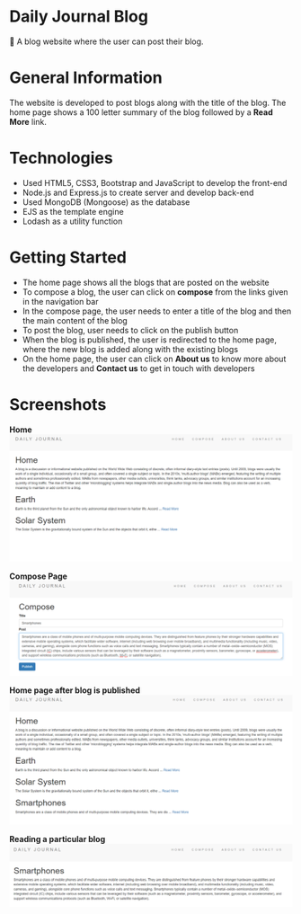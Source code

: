 # Daily Journal Blog
:pencil: A blog website where the user can post their blog.

# General Information
The website is developed to post blogs along with the title of the blog. The home page shows a 100 letter summary of the blog followed by a **Read More** link.

# Technologies
* Used HTML5, CSS3, Bootstrap and JavaScript to develop the front-end
* Node.js and Express.js to create server and develop back-end
* Used MongoDB (Mongoose) as the database
* EJS as the template engine
* Lodash as a utility function

# Getting Started
* The home page shows all the blogs that are posted on the website
* To compose a blog, the user can click on **compose** from the links given in the navigation bar
* In the compose page, the user needs to enter a title of the blog and then the main content of the blog
* To post the blog, user needs to click on the publish button
* When the blog is published, the user is redirected to the home page, where the new blog is added along with the existing blogs
* On the home page, the user can click on **About us** to know more about the developers and **Contact us** to get in touch with developers 

# Screenshots
**Home**
![](images/home-page.png)

**Compose Page**
![](images/compose.png)

**Home page after blog is published**
![](images/published.png)

**Reading a particular blog**
![](images/read-more.png)
